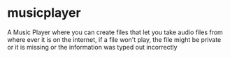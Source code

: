 # musicplayer
A Music Player where you can create files that let you take audio files from where ever it is on the internet, if a file won't play, the file might be private or it is missing or the information was typed out incorrectly
